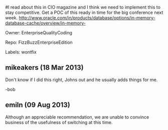 #I read about this in CIO magazine and I think we need to implement this to stay competitive. Get a POC of this ready in time for the big conference next week.  http://www.oracle.com/in/products/database/options/in-memory-database-cache/overview/in-memory-

Owner: EnterpriseQualityCoding

Repo: FizzBuzzEnterpriseEdition

Labels: wontfix 

## mikeakers (18 Mar 2013)

Don't know if I did this right, Johns out and he usually adds things for me.

-bob


## emiln (09 Aug 2013)

Although an appreciable recommendation, we are unable to convince business of the usefulness of switching at this time.


